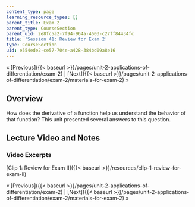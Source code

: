 ```yaml
---
content_type: page
learning_resource_types: []
parent_title: Exam 2
parent_type: CourseSection
parent_uid: 2e8fc5a2-7f94-964a-4603-c27ff84434fc
title: 'Session 41: Review for Exam 2'
type: CourseSection
uid: e554ede2-ce57-704e-a428-384bd09a8e16
---
```


« [Previous]({{< baseurl >}}/pages/unit-2-applications-of-differentiation/exam-2) | [Next]({{< baseurl >}}/pages/unit-2-applications-of-differentiation/exam-2/materials-for-exam-2) »

Overview
--------

How does the derivative of a function help us understand the behavior of that function? This unit presented several answers to this question.

Lecture Video and Notes
-----------------------

### Video Excerpts

[Clip 1: Review for Exam II]({{< baseurl >}}/resources/clip-1-review-for-exam-ii)

« [Previous]({{< baseurl >}}/pages/unit-2-applications-of-differentiation/exam-2) | [Next]({{< baseurl >}}/pages/unit-2-applications-of-differentiation/exam-2/materials-for-exam-2) »